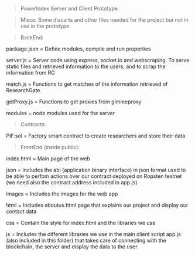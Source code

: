 > PowerIndex Server and Client Prototype.


> Misce:
Some discarts and other files needed for the project but not in use in the prototype.


> BackEnd:

package.json = Define modules, compile and run properties

server.js = Server code using express, socket.io and webscraping. To serve static files and retrieved information to the users, 
and to scrap the information from RG

match.js = Functions to get matches of the information retrieved of ResearchGate

getProxy.js = Functions to get proxies from gimmeproxy

modules = node modules used for the server


> Contracts:

PIF.sol = Factory smart contract to create researchers and store their data


> FrontEnd (inside public):

index.html = Main page of the web

json = Includes the abi (application binary interface) in json format used to be able to perfom actions over our contract deployed on Ropsten
testnet (we need also the contract address included in app.js)

images = Includes the images for the web app

html = Includes aboutus.html page that explains our project and display our contact data

css = Contain the style for index.html and the libraries we use

js = Includes the different libraries we use in the main client script app.js (also included in this folder) that takes care of connecting 
with the blockchain, the server and display the data to the user

